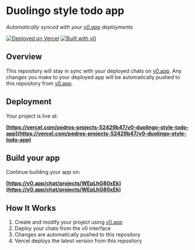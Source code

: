# Duolingo style todo app

*Automatically synced with your [v0.app](https://v0.app) deployments*

[![Deployed on Vercel](https://img.shields.io/badge/Deployed%20on-Vercel-black?style=for-the-badge&logo=vercel)](https://vercel.com/pedros-projects-52429b47/v0-duolingo-style-todo-app)
[![Built with v0](https://img.shields.io/badge/Built%20with-v0.app-black?style=for-the-badge)](https://v0.app/chat/projects/WEpLhG80xEk)

## Overview

This repository will stay in sync with your deployed chats on [v0.app](https://v0.app).
Any changes you make to your deployed app will be automatically pushed to this repository from [v0.app](https://v0.app).

## Deployment

Your project is live at:

**[https://vercel.com/pedros-projects-52429b47/v0-duolingo-style-todo-app](https://vercel.com/pedros-projects-52429b47/v0-duolingo-style-todo-app)**

## Build your app

Continue building your app on:

**[https://v0.app/chat/projects/WEpLhG80xEk](https://v0.app/chat/projects/WEpLhG80xEk)**

## How It Works

1. Create and modify your project using [v0.app](https://v0.app)
2. Deploy your chats from the v0 interface
3. Changes are automatically pushed to this repository
4. Vercel deploys the latest version from this repository